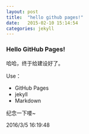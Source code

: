 ```yaml
---
layout: post
title:  "hello github pages!"
date:   2015-02-10 15:14:54
categories: jekyll
---
```




### Hello GitHub Pages! ###
哈哈，终于给建设好了。

Use：

- GitHub Pages
- jekyll
- Markdown

纪念一下喽~

2016/3/5 16:19:48 

